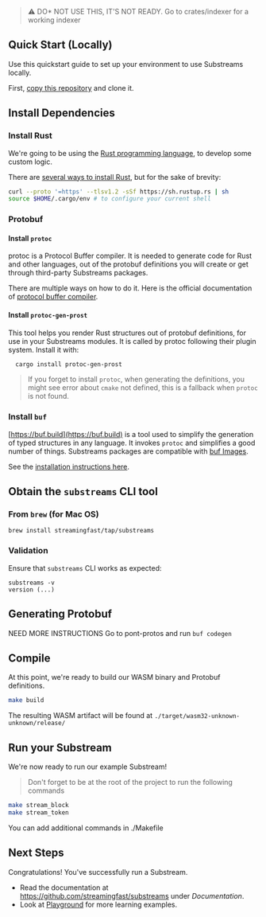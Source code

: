 > :warning: DO* NOT USE THIS, IT'S NOT READY. Go to crates/indexer for a working indexer
## Quick Start (Locally)

Use this quickstart guide to set up your environment to use Substreams locally.

First, [copy this repository](https://github.com/streamingfast/substreams-template/generate) and clone it.

## Install Dependencies

### Install Rust

We're going to be using the [Rust programming language](https://www.rust-lang.org/), to develop some custom logic.

There are [several ways to install Rust](https://www.rust-lang.org/tools/install), but for the sake of brevity:

```bash
curl --proto '=https' --tlsv1.2 -sSf https://sh.rustup.rs | sh
source $HOME/.cargo/env # to configure your current shell
```

### Protobuf

#### Install `protoc`

protoc is a Protocol Buffer compiler. It is needed to generate code for Rust and other languages, out of the protobuf definitions you will create or get through third-party Substreams packages.

There are multiple ways on how to do it. Here is the official documentation of [protocol buffer compiler](https://grpc.io/docs/protoc-installation/).

#### Install `protoc-gen-prost`

This tool helps you render Rust structures out of protobuf definitions, for use in your Substreams modules. It is called by protoc following their plugin system.
Install it with:

```bash
  cargo install protoc-gen-prost
```

> If you forget to install `protoc`, when generating the definitions, you might see error about `cmake` not defined, this is a fallback when `protoc` is not found.

### Install `buf`

[https://buf.build](https://buf.build) is a tool used to simplify the generation of typed structures in any language. It invokes `protoc` and simplifies a good number of things. Substreams packages are compatible with [buf Images](https://docs.buf.build/reference/images).

See the [installation instructions here](https://docs.buf.build/installation).

## Obtain the `substreams` CLI tool

### From `brew` (for Mac OS)

```
brew install streamingfast/tap/substreams
```

### Validation

Ensure that `substreams` CLI works as expected:

```
substreams -v
version (...)
```

## Generating Protobuf

NEED MORE INSTRUCTIONS
Go to pont-protos and run `buf codegen`
## Compile

At this point, we're ready to build our WASM binary and Protobuf definitions.

```bash
make build
```

The resulting WASM artifact will be found at `./target/wasm32-unknown-unknown/release/`

## Run your Substream

We're now ready to run our example Substream!

> Don't forget to be at the root of the project to run the following commands

```bash
make stream_block
make stream_token
```

You can add additional commands in ./Makefile
## Next Steps

Congratulations! You've successfully run a Substream.

- Read the documentation at https://github.com/streamingfast/substreams under _Documentation_.
- Look at [Playground](https://github.com/streamingfast/substreams-playground) for more learning examples.
